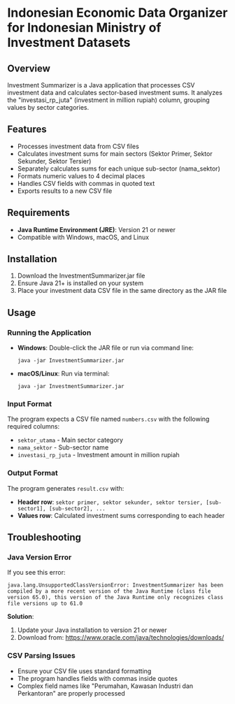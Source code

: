 # Indonesian Economic Data Organizer for Indonesian Ministry of Investment Datasets

## Overview
Investment Summarizer is a Java application that processes CSV investment data and calculates sector-based investment sums. It analyzes the "investasi_rp_juta" (investment in million rupiah) column, grouping values by sector categories.

## Features
- Processes investment data from CSV files
- Calculates investment sums for main sectors (Sektor Primer, Sektor Sekunder, Sektor Tersier)
- Separately calculates sums for each unique sub-sector (nama_sektor)
- Formats numeric values to 4 decimal places
- Handles CSV fields with commas in quoted text
- Exports results to a new CSV file

## Requirements
- **Java Runtime Environment (JRE)**: Version 21 or newer
- Compatible with Windows, macOS, and Linux

## Installation
1. Download the InvestmentSummarizer.jar file
2. Ensure Java 21+ is installed on your system
3. Place your investment data CSV file in the same directory as the JAR file

## Usage
### Running the Application
- **Windows**: Double-click the JAR file or run via command line:
  ```
  java -jar InvestmentSummarizer.jar
  ```
- **macOS/Linux**: Run via terminal:
  ```
  java -jar InvestmentSummarizer.jar
  ```

### Input Format
The program expects a CSV file named `numbers.csv` with the following required columns:
- `sektor_utama` - Main sector category
- `nama_sektor` - Sub-sector name
- `investasi_rp_juta` - Investment amount in million rupiah

### Output Format
The program generates `result.csv` with:
- **Header row**: `sektor primer, sektor sekunder, sektor tersier, [sub-sector1], [sub-sector2], ...`
- **Values row**: Calculated investment sums corresponding to each header

## Troubleshooting

### Java Version Error
If you see this error:
```
java.lang.UnsupportedClassVersionError: InvestmentSummarizer has been compiled by a more recent version of the Java Runtime (class file version 65.0), this version of the Java Runtime only recognizes class file versions up to 61.0
```

**Solution**: 
1. Update your Java installation to version 21 or newer
2. Download from: https://www.oracle.com/java/technologies/downloads/

### CSV Parsing Issues
- Ensure your CSV file uses standard formatting
- The program handles fields with commas inside quotes
- Complex field names like "Perumahan, Kawasan Industri dan Perkantoran" are properly processed
